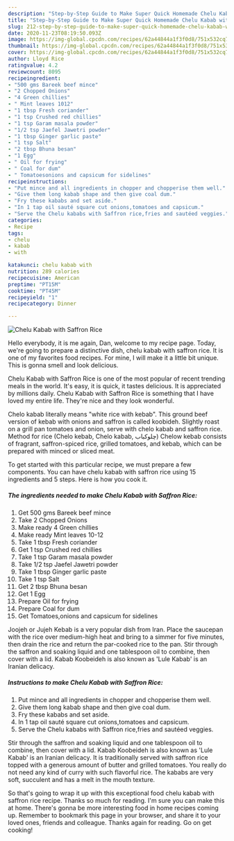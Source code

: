 ```yaml
---
description: "Step-by-Step Guide to Make Super Quick Homemade Chelu Kabab with Saffron Rice"
title: "Step-by-Step Guide to Make Super Quick Homemade Chelu Kabab with Saffron Rice"
slug: 212-step-by-step-guide-to-make-super-quick-homemade-chelu-kabab-with-saffron-rice
date: 2020-11-23T08:19:50.093Z
image: https://img-global.cpcdn.com/recipes/62a44844a1f3f0d8/751x532cq70/chelu-kabab-with-saffron-rice-recipe-main-photo.jpg
thumbnail: https://img-global.cpcdn.com/recipes/62a44844a1f3f0d8/751x532cq70/chelu-kabab-with-saffron-rice-recipe-main-photo.jpg
cover: https://img-global.cpcdn.com/recipes/62a44844a1f3f0d8/751x532cq70/chelu-kabab-with-saffron-rice-recipe-main-photo.jpg
author: Lloyd Rice
ratingvalue: 4.2
reviewcount: 8095
recipeingredient:
- "500 gms Bareek beef mince"
- "2 Chopped Onions"
- "4 Green chillies"
- " Mint leaves 1012"
- "1 tbsp Fresh coriander"
- "1 tsp Crushed red chillies"
- "1 tsp Garam masala powder"
- "1/2 tsp Jaefel Jawetri powder"
- "1 tbsp Ginger garlic paste"
- "1 tsp Salt"
- "2 tbsp Bhuna besan"
- "1 Egg"
- " Oil for frying"
- " Coal for dum"
- " Tomatoesonions and capsicum for sidelines"
recipeinstructions:
- "Put mince and all ingredients in chopper and chopperise them well."
- "Give them long kabab shape and then give coal dum."
- "Fry these kababs and set aside."
- "In 1 tap oil sauté square cut onions,tomatoes and capsicum."
- "Serve the Chelu kababs with Saffron rice,fries and sautéed veggies."
categories:
- Recipe
tags:
- chelu
- kabab
- with

katakunci: chelu kabab with 
nutrition: 289 calories
recipecuisine: American
preptime: "PT15M"
cooktime: "PT45M"
recipeyield: "1"
recipecategory: Dinner

---
```



![Chelu Kabab with Saffron Rice](https://img-global.cpcdn.com/recipes/62a44844a1f3f0d8/751x532cq70/chelu-kabab-with-saffron-rice-recipe-main-photo.jpg)

Hello everybody, it is me again, Dan, welcome to my recipe page. Today, we're going to prepare a distinctive dish, chelu kabab with saffron rice. It is one of my favorites food recipes. For mine, I will make it a little bit unique. This is gonna smell and look delicious.

Chelu Kabab with Saffron Rice is one of the most popular of recent trending meals in the world. It's easy, it is quick, it tastes delicious. It is appreciated by millions daily. Chelu Kabab with Saffron Rice is something that I have loved my entire life. They're nice and they look wonderful.

Chelo kabab literally means &#34;white rice with kebab&#34;. This ground beef version of kebab with onions and saffron is called koobideh. Slightly roast on a grill pan tomatoes and onion, serve with chelo kabab and saffron rice. Method for rice (Chelo kebab, Chelo kabab, چلوکباب) Chelow kebab consists of fragrant, saffron-spiced rice, grilled tomatoes, and kebab, which can be prepared with minced or sliced meat.


To get started with this particular recipe, we must prepare a few components. You can have chelu kabab with saffron rice using 15 ingredients and 5 steps. Here is how you cook it.

<!--inarticleads1-->

##### The ingredients needed to make Chelu Kabab with Saffron Rice:

1. Get 500 gms Bareek beef mince
1. Take 2 Chopped Onions
1. Make ready 4 Green chillies
1. Make ready  Mint leaves 10-12
1. Take 1 tbsp Fresh coriander
1. Get 1 tsp Crushed red chillies
1. Take 1 tsp Garam masala powder
1. Take 1/2 tsp Jaefel Jawetri powder
1. Take 1 tbsp Ginger garlic paste
1. Take 1 tsp Salt
1. Get 2 tbsp Bhuna besan
1. Get 1 Egg
1. Prepare  Oil for frying
1. Prepare  Coal for dum
1. Get  Tomatoes,onions and capsicum for sidelines


Joojeh or Jujeh Kebab is a very popular dish from Iran. Place the saucepan with the rice over medium-high heat and bring to a simmer for five minutes, then drain the rice and return the par-cooked rice to the pan. Stir through the saffron and soaking liquid and one tablespoon oil to combine, then cover with a lid. Kabab Koobeideh is also known as &#39;Lule Kabab&#39; is an Iranian delicacy. 

<!--inarticleads2-->

##### Instructions to make Chelu Kabab with Saffron Rice:

1. Put mince and all ingredients in chopper and chopperise them well.
1. Give them long kabab shape and then give coal dum.
1. Fry these kababs and set aside.
1. In 1 tap oil sauté square cut onions,tomatoes and capsicum.
1. Serve the Chelu kababs with Saffron rice,fries and sautéed veggies.


Stir through the saffron and soaking liquid and one tablespoon oil to combine, then cover with a lid. Kabab Koobeideh is also known as &#39;Lule Kabab&#39; is an Iranian delicacy. It is traditionally served with saffron rice topped with a generous amount of butter and grilled tomatoes. You really do not need any kind of curry with such flavorful rice. The kababs are very soft, succulent and has a melt in the mouth texture. 

So that's going to wrap it up with this exceptional food chelu kabab with saffron rice recipe. Thanks so much for reading. I'm sure you can make this at home. There's gonna be more interesting food in home recipes coming up. Remember to bookmark this page in your browser, and share it to your loved ones, friends and colleague. Thanks again for reading. Go on get cooking!
